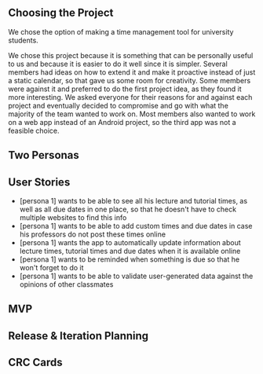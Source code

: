 ## Choosing the Project
We chose the option of making a time management tool for university students.

We chose this project because it is something that can be personally useful to us and because it is easier to do it well since it is simpler. Several members had ideas on how to extend it and make it proactive instead of just a static calendar, so that gave us some room for creativity. Some members were against it and preferred to do the first project idea, as they found it more interesting. We asked everyone for their reasons for and against each project and eventually decided to compromise and go with what the majority of the team wanted to work on. Most members also wanted to work on a web app instead of an Android project, so the third app was not a feasible choice.

## Two Personas

## User Stories
* [persona 1] wants to be able to see all his lecture and tutorial times, as well as all due dates in one place, so that he doesn't have to check multiple websites to find this info
* [persona 1] wants to be able to add custom times and due dates in case his professors do not post these times online
* [persona 1] wants the app to automatically update information about lecture times, tutorial times and due dates when it is available online
* [persona 1] wants to be reminded when something is due so that he won't forget to do it
* [persona 1] wants to be able to validate user-generated data against the opinions of other classmates

## MVP

## Release & Iteration Planning

## CRC Cards
